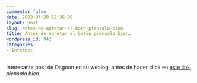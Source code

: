 ```yaml
---
comments: false
date: 2003-04-28 12:36:06
layout: post
slug: antes-de-apretar-el-botn-piensalo-bien
title: Antes de apretar el botón piensalo bien…
wordpress_id: 942
categories:
- Internet
---
```


Interesante post de Dagoon en su weblog, antes de hacer click en [este link](http://indiferencia.net/archivos/000399.html), _piensalo bien_.




 
